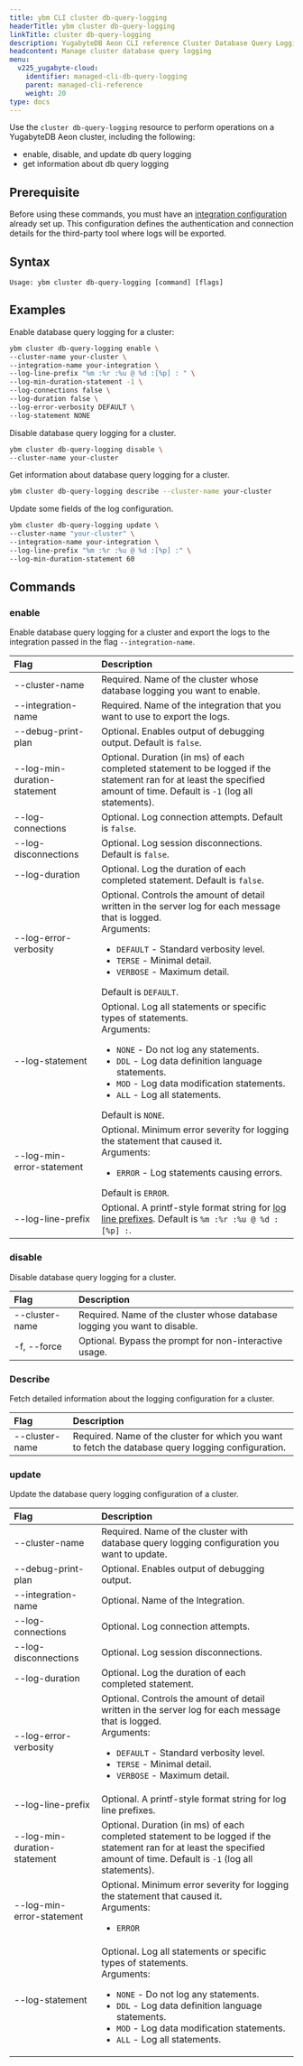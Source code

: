 ```yaml
---
title: ybm CLI cluster db-query-logging
headerTitle: ybm cluster db-query-logging
linkTitle: cluster db-query-logging
description: YugabyteDB Aeon CLI reference Cluster Database Query Logging Resource.
headcontent: Manage cluster database query logging
menu:
  v225_yugabyte-cloud:
    identifier: managed-cli-db-query-logging
    parent: managed-cli-reference
    weight: 20
type: docs
---
```


Use the `cluster db-query-logging` resource to perform operations on a YugabyteDB Aeon cluster, including the following:

- enable, disable, and update db query logging
- get information about db query logging

## Prerequisite

Before using these commands, you must have an [integration configuration](../../../../cloud-monitor/logging-export#prerequisites) already set up. This configuration defines the authentication and connection details for the third-party tool where logs will be exported.

## Syntax

```text
Usage: ybm cluster db-query-logging [command] [flags]
```

## Examples

Enable database query logging for a cluster:

```sh
ybm cluster db-query-logging enable \
--cluster-name your-cluster \
--integration-name your-integration \
--log-line-prefix "%m :%r :%u @ %d :[%p] : " \
--log-min-duration-statement -1 \
--log-connections false \
--log-duration false \
--log-error-verbosity DEFAULT \
--log-statement NONE
```

Disable database query logging for a cluster.

```sh
ybm cluster db-query-logging disable \
--cluster-name your-cluster
```

Get information about database query logging for a cluster.

```sh
ybm cluster db-query-logging describe --cluster-name your-cluster
```

Update some fields of the log configuration.

```sh
ybm cluster db-query-logging update \
--cluster-name "your-cluster" \
--integration-name your-integration \
--log-line-prefix "%m :%r :%u @ %d :[%p] :" \
--log-min-duration-statement 60
```

## Commands

### enable

Enable database query logging for a cluster and export the logs to the integration passed in the flag `--integration-name`.

| Flag | Description |
| :--- | :--- |
| --cluster-name | Required. Name of the cluster whose database logging you want to enable. |
| --integration-name | Required. Name of the integration that you want to use to export the logs. |
| --debug-print-plan | Optional. Enables output of debugging output. Default is `false`. |
| --log-min-duration-statement | Optional. Duration (in ms) of each completed statement to be logged if the statement ran for at least the specified amount of time. Default is `-1` (log all statements). |
| --log-connections | Optional. Log connection attempts. Default is `false`. |
| --log-disconnections | Optional. Log session disconnections. Default is `false`. |
| --log-duration | Optional. Log the duration of each completed statement. Default is `false`. |
| --log-error-verbosity | Optional. Controls the amount of detail written in the server log for each message that is logged.<br>Arguments:<br><ul><li>`DEFAULT` - Standard verbosity level.</li><li>`TERSE` - Minimal detail.</li><li>`VERBOSE` - Maximum detail.</li></ul>Default is `DEFAULT`. |
| --log-statement | Optional. Log all statements or specific types of statements.<br>Arguments:<br><ul><li>`NONE` - Do not log any statements.</li><li>`DDL` - Log data definition language statements.</li><li>`MOD` - Log data modification statements.</li><li>`ALL` - Log all statements.</li></ul>Default is `NONE`. |
| --log-min-error-statement | Optional. Minimum error severity for logging the statement that caused it.<br>Arguments:<br><ul><li>`ERROR` - Log statements causing errors.</li></ul>Default is `ERROR`. |
| --log-line-prefix | Optional. A printf-style format string for [log line prefixes](../../../../cloud-monitor/logging-export/#include-in-the-log-prefix-log-line-prefix). Default is `%m :%r :%u @ %d :[%p] :`. |

### disable

Disable database query logging for a cluster.

| Flag | Description |
| :--- | :--- |
| --cluster-name | Required. Name of the cluster whose database logging you want to disable. |
| -f, --force | Optional. Bypass the prompt for non-interactive usage. |

### Describe

Fetch detailed information about the logging configuration for a cluster.

| Flag | Description |
| :--- | :--- |
| --cluster-name | Required. Name of the cluster for which you want to fetch the database query logging configuration. |

### update

Update the database query logging configuration of a cluster.


| Flag | Description |
| :--- | :--- |
| --cluster-name | Required. Name of the cluster with database query logging configuration you want to update. |
| --debug-print-plan | Optional. Enables output of debugging output. |
| --integration-name | Optional. Name of the Integration. |
| --log-connections | Optional. Log connection attempts. |
| --log-disconnections | Optional. Log session disconnections. |
| --log-duration | Optional. Log the duration of each completed statement. |
| --log-error-verbosity | Optional. Controls the amount of detail written in the server log for each message that is logged.<br>Arguments:<br><ul><li>`DEFAULT` - Standard verbosity level.</li><li>`TERSE` - Minimal detail.</li><li>`VERBOSE` - Maximum detail.</li></ul> |
| --log-line-prefix | Optional. A printf-style format string for log line prefixes. |
| --log-min-duration-statement | Optional. Duration (in ms) of each completed statement to be logged if the statement ran for at least the specified amount of time. Default is `-1` (log all statements). |
| --log-min-error-statement | Optional. Minimum error severity for logging the statement that caused it.<br>Arguments:<br><ul><li>`ERROR`</li></ul> |
| --log-statement | Optional. Log all statements or specific types of statements.<br>Arguments:<br><ul><li>`NONE` - Do not log any statements.</li><li>`DDL` - Log data definition language statements.</li><li>`MOD` - Log data modification statements.</li><li>`ALL` - Log all statements.</li></ul> |
